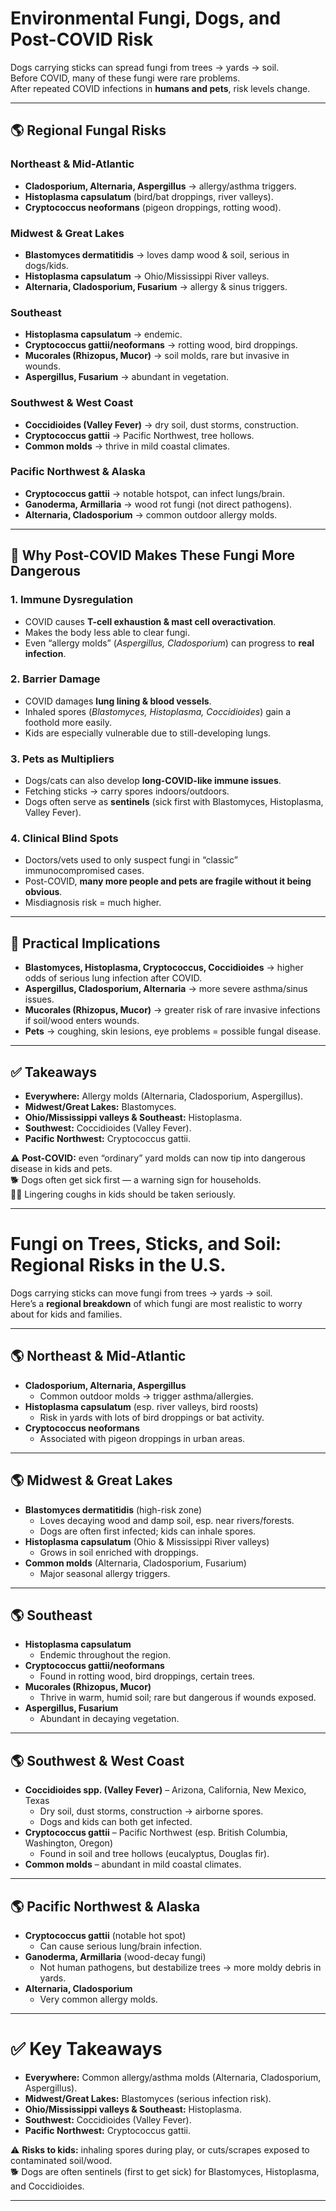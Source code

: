 # Environmental Fungi, Dogs, and Post-COVID Risk

Dogs carrying sticks can spread fungi from trees → yards → soil.  
Before COVID, many of these fungi were rare problems.  
After repeated COVID infections in **humans and pets**, risk levels change.

---

## 🌎 Regional Fungal Risks

### Northeast & Mid-Atlantic
- **Cladosporium, Alternaria, Aspergillus** → allergy/asthma triggers.  
- **Histoplasma capsulatum** (bird/bat droppings, river valleys).  
- **Cryptococcus neoformans** (pigeon droppings, rotting wood).

### Midwest & Great Lakes
- **Blastomyces dermatitidis** → loves damp wood & soil, serious in dogs/kids.  
- **Histoplasma capsulatum** → Ohio/Mississippi River valleys.  
- **Alternaria, Cladosporium, Fusarium** → allergy & sinus triggers.

### Southeast
- **Histoplasma capsulatum** → endemic.  
- **Cryptococcus gattii/neoformans** → rotting wood, bird droppings.  
- **Mucorales (Rhizopus, Mucor)** → soil molds, rare but invasive in wounds.  
- **Aspergillus, Fusarium** → abundant in vegetation.

### Southwest & West Coast
- **Coccidioides (Valley Fever)** → dry soil, dust storms, construction.  
- **Cryptococcus gattii** → Pacific Northwest, tree hollows.  
- **Common molds** → thrive in mild coastal climates.

### Pacific Northwest & Alaska
- **Cryptococcus gattii** → notable hotspot, can infect lungs/brain.  
- **Ganoderma, Armillaria** → wood rot fungi (not direct pathogens).  
- **Alternaria, Cladosporium** → common outdoor allergy molds.

---

## 🦠 Why Post-COVID Makes These Fungi More Dangerous

### 1. Immune Dysregulation
- COVID causes **T-cell exhaustion & mast cell overactivation**.  
- Makes the body less able to clear fungi.  
- Even “allergy molds” (*Aspergillus, Cladosporium*) can progress to **real infection**.

### 2. Barrier Damage
- COVID damages **lung lining & blood vessels**.  
- Inhaled spores (*Blastomyces, Histoplasma, Coccidioides*) gain a foothold more easily.  
- Kids are especially vulnerable due to still-developing lungs.

### 3. Pets as Multipliers
- Dogs/cats can also develop **long-COVID-like immune issues**.  
- Fetching sticks → carry spores indoors/outdoors.  
- Dogs often serve as **sentinels** (sick first with Blastomyces, Histoplasma, Valley Fever).

### 4. Clinical Blind Spots
- Doctors/vets used to only suspect fungi in “classic” immunocompromised cases.  
- Post-COVID, **many more people and pets are fragile without it being obvious**.  
- Misdiagnosis risk = much higher.

---

## 🚨 Practical Implications

- **Blastomyces, Histoplasma, Cryptococcus, Coccidioides** → higher odds of serious lung infection after COVID.  
- **Aspergillus, Cladosporium, Alternaria** → more severe asthma/sinus issues.  
- **Mucorales (Rhizopus, Mucor)** → greater risk of rare invasive infections if soil/wood enters wounds.  
- **Pets** → coughing, skin lesions, eye problems = possible fungal disease.

---

## ✅ Takeaways

- **Everywhere:** Allergy molds (Alternaria, Cladosporium, Aspergillus).  
- **Midwest/Great Lakes:** Blastomyces.  
- **Ohio/Mississippi valleys & Southeast:** Histoplasma.  
- **Southwest:** Coccidioides (Valley Fever).  
- **Pacific Northwest:** Cryptococcus gattii.  

⚠️ **Post-COVID:** even “ordinary” yard molds can now tip into dangerous disease in kids and pets.  
🐕 Dogs often get sick first — a warning sign for households.  
👩‍👧 Lingering coughs in kids should be taken seriously.

---

# Fungi on Trees, Sticks, and Soil: Regional Risks in the U.S.

Dogs carrying sticks can move fungi from trees → yards → soil.  
Here’s a **regional breakdown** of which fungi are most realistic to worry about for kids and families.

---

## 🌎 Northeast & Mid-Atlantic
- **Cladosporium, Alternaria, Aspergillus**  
  - Common outdoor molds → trigger asthma/allergies.
- **Histoplasma capsulatum** (esp. river valleys, bird roosts)  
  - Risk in yards with lots of bird droppings or bat activity.
- **Cryptococcus neoformans**  
  - Associated with pigeon droppings in urban areas.

---

## 🌎 Midwest & Great Lakes
- **Blastomyces dermatitidis** (high-risk zone)  
  - Loves decaying wood and damp soil, esp. near rivers/forests.  
  - Dogs are often first infected; kids can inhale spores.  
- **Histoplasma capsulatum** (Ohio & Mississippi River valleys)  
  - Grows in soil enriched with droppings.  
- **Common molds** (Alternaria, Cladosporium, Fusarium)  
  - Major seasonal allergy triggers.

---

## 🌎 Southeast
- **Histoplasma capsulatum**  
  - Endemic throughout the region.  
- **Cryptococcus gattii/neoformans**  
  - Found in rotting wood, bird droppings, certain trees.  
- **Mucorales (Rhizopus, Mucor)**  
  - Thrive in warm, humid soil; rare but dangerous if wounds exposed.  
- **Aspergillus, Fusarium**  
  - Abundant in decaying vegetation.

---

## 🌎 Southwest & West Coast
- **Coccidioides spp. (Valley Fever)** – Arizona, California, New Mexico, Texas  
  - Dry soil, dust storms, construction → airborne spores.  
  - Dogs and kids can both get infected.  
- **Cryptococcus gattii** – Pacific Northwest (esp. British Columbia, Washington, Oregon)  
  - Found in soil and tree hollows (eucalyptus, Douglas fir).  
- **Common molds** – abundant in mild coastal climates.

---

## 🌎 Pacific Northwest & Alaska
- **Cryptococcus gattii** (notable hot spot)  
  - Can cause serious lung/brain infection.  
- **Ganoderma, Armillaria** (wood-decay fungi)  
  - Not human pathogens, but destabilize trees → more moldy debris in yards.  
- **Alternaria, Cladosporium**  
  - Very common allergy molds.

---

# ✅ Key Takeaways
- **Everywhere:** Common allergy/asthma molds (Alternaria, Cladosporium, Aspergillus).  
- **Midwest/Great Lakes:** Blastomyces (serious infection risk).  
- **Ohio/Mississippi valleys & Southeast:** Histoplasma.  
- **Southwest:** Coccidioides (Valley Fever).  
- **Pacific Northwest:** Cryptococcus gattii.  

⚠️ **Risks to kids:** inhaling spores during play, or cuts/scrapes exposed to contaminated soil/wood.  
🐕 Dogs are often sentinels (first to get sick) for Blastomyces, Histoplasma, and Coccidioides.

---
